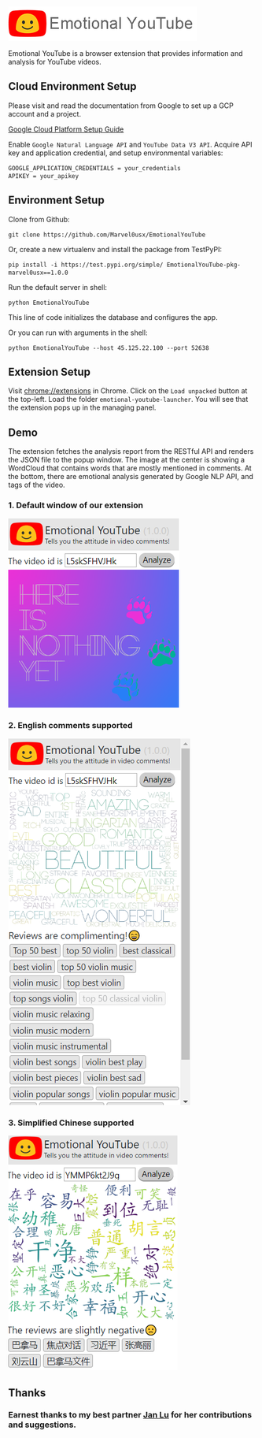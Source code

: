 ![logo](img/logo.png)

Emotional YouTube is a browser extension that provides information and analysis for YouTube videos.
## **Cloud Environment Setup**
Please visit and read the documentation from Google to set up a GCP account and a project.

[Google Cloud Platform Setup Guide](https://cloud.google.com/deployment-manager/docs/step-by-step-guide/installation-and-setup)

Enable `Google Natural Language API` and `YouTube Data V3 API`. Acquire API key and application credential, and setup environmental variables:
```{sh}
GOOGLE_APPLICATION_CREDENTIALS = your_credentials
APIKEY = your_apikey
```

## **Environment Setup**
Clone from Github:
```{sh}
git clone https://github.com/Marvel0usx/EmotionalYouTube
```
Or, create a new virtualenv and install the package from TestPyPI:
```{sh}
pip install -i https://test.pypi.org/simple/ EmotionalYouTube-pkg-marvel0usx==1.0.0
```
Run the default server in shell:
```{sh}
python EmotionalYouTube
```
This line of code initializes the database and configures the app.

Or you can run with arguments in the shell:
```{sh}
python EmotionalYouTube --host 45.125.22.100 --port 52638
```

## **Extension Setup**

Visit [chrome://extensions](chrome://extensions) in Chrome. Click on the `Load unpacked` button at the top-left. Load the folder `emotional-youtube-launcher`.
You will see that the extension pops up in the managing panel.

## **Demo**

The extension fetches the analysis report from the RESTful API and renders the JSON file to the popup window. The image at the center is showing a WordCloud that contains words that are mostly mentioned in comments. At the bottom, there are emotional analysis generated by Google NLP API, and tags of the video.
### 1. Default window of our extension
![Demo of extension](img/demo1.png)
### 2. English comments supported
![Demo of extension](img/demo2.png)
### 3. Simplified Chinese supported
![Demo of extension](img/demo3.png)

## **Thanks**
### Earnest thanks to my best partner [Jan Lu](https://github.com/ZhanLu00) for her contributions and suggestions.
